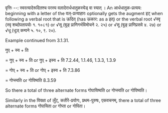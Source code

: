 

वृत्तिः --: स्वरत्यादेरूदितश्च परस्य वलादेरार्धधातुकस्येड् वा स्यात् । An आर्धधातुक-प्रत्यय: beginning with a letter of the वल्-प्रत्याहारः optionally gets the augment इट् when following a verbal root that is ऊदित् (has ऊकार: as a इत्) or the verbal root √स्वृ (स्वृ शब्दोपतापयोः १. १०८१) or √सू (षूङ् प्राणिगर्भविमोचने २. २५) or √सू (षूङ् प्राणिप्रसवे ४. २७) or √धू (धूञ् कम्पने ५. १०, ९. २०).


Example continued from 3.1.31.


गुप् + स्य + ति 

= गुप् + स्य + ति or गुप् + इस्य + ति 7.2.44, 1.1.46, 1.3.3, 1.3.9 

= गोप् + स्य + ति or गोप् + इस्य + ति 7.3.86 

= गोप्स्यति or गोपिष्यति 8.3.59


So there a total of three alternate forms गोपायिष्यति or गोप्स्यति or गोपिष्यति।


Similarly in the विवक्षा of लुँट्, कर्तरि-प्रयोगः, प्रथम-पुरुषः, एकवचनम्, there a total of three alternate forms गोपायिता or गोप्ता or गोपिता।

